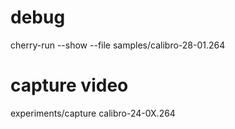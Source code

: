 # debug 
cherry-run --show --file samples/calibro-28-01.264


# capture video
experiments/capture calibro-24-0X.264


